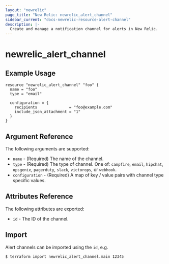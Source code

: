 ```yaml
---
layout: "newrelic"
page_title: "New Relic: newrelic_alert_channel"
sidebar_current: "docs-newrelic-resource-alert-channel"
description: |-
  Create and manage a notification channel for alerts in New Relic.
---
```


# newrelic\_alert\_channel

## Example Usage

```
resource "newrelic_alert_channel" "foo" {
  name = "foo"
  type = "email"

  configuration = {
    recipients              = "foo@example.com"
    include_json_attachment = "1"
  }
}
```

## Argument Reference

The following arguments are supported:

  * `name` - (Required) The name of the channel.
  * `type` - (Required) The type of channel.  One of: `campfire`, `email`, `hipchat`, `opsgenie`, `pagerduty`, `slack`, `victorops`, or `webhook`.
  * `configuration` - (Required) A map of key / value pairs with channel type specific values.

## Attributes Reference

The following attributes are exported:

  * `id` - The ID of the channel.

## Import

Alert channels can be imported using the `id`, e.g.

```
$ terraform import newrelic_alert_channel.main 12345
```

